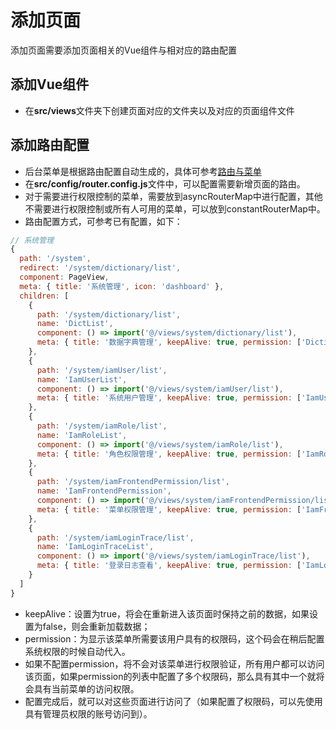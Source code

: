 # 添加页面

添加页面需要添加页面相关的Vue组件与相对应的路由配置

## 添加Vue组件

* 在**src/views**文件夹下创建页面对应的文件夹以及对应的页面组件文件

## 添加路由配置

* 后台菜单是根据路由配置自动生成的，具体可参考[路由与菜单](https://pro.loacg.com/docs/router-and-nav)
* 在**src/config/router.config.js**文件中，可以配置需要新增页面的路由。
* 对于需要进行权限控制的菜单，需要放到asyncRouterMap中进行配置，其他不需要进行权限控制或所有人可用的菜单，可以放到constantRouterMap中。
* 路由配置方式，可参考已有配置，如下：

```javascript
// 系统管理
{
  path: '/system',
  redirect: '/system/dictionary/list',
  component: PageView,
  meta: { title: '系统管理', icon: 'dashboard' },
  children: [
    {
      path: '/system/dictionary/list',
      name: 'DictList',
      component: () => import('@/views/system/dictionary/list'),
      meta: { title: '数据字典管理', keepAlive: true, permission: ['Dictionary'] }
    },
    {
      path: '/system/iamUser/list',
      name: 'IamUserList',
      component: () => import('@/views/system/iamUser/list'),
      meta: { title: '系统用户管理', keepAlive: true, permission: ['IamUser'] }
    },
    {
      path: '/system/iamRole/list',
      name: 'IamRoleList',
      component: () => import('@/views/system/iamRole/list'),
      meta: { title: '角色权限管理', keepAlive: true, permission: ['IamRole'] }
    },
    {
      path: '/system/iamFrontendPermission/list',
      name: 'IamFrontendPermission',
      component: () => import('@/views/system/iamFrontendPermission/list'),
      meta: { title: '菜单权限管理', keepAlive: true, permission: ['IamFrontendPermission'] }
    },
    {
      path: '/system/iamLoginTrace/list',
      name: 'IamLoginTraceList',
      component: () => import('@/views/system/iamLoginTrace/list'),
      meta: { title: '登录日志查看', keepAlive: true, permission: ['IamLoginTrace'] }
    }
  ]
}
```

* keepAlive：设置为true，将会在重新进入该页面时保持之前的数据，如果设置为false，则会重新加载数据；
* permission：为显示该菜单所需要该用户具有的权限码，这个码会在稍后配置系统权限的时候自动代入。
* 如果不配置permission，将不会对该菜单进行权限验证，所有用户都可以访问该页面，如果permission的列表中配置了多个权限码，那么具有其中一个就将会具有当前菜单的访问权限。
* 配置完成后，就可以对这些页面进行访问了（如果配置了权限码，可以先使用具有管理员权限的账号访问到）。

